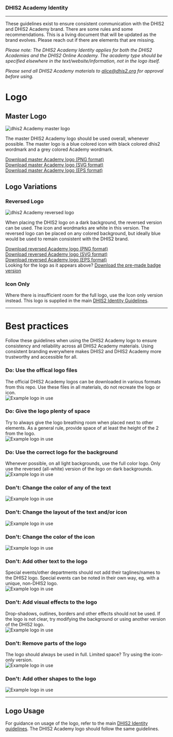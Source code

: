 ### DHIS2 Academy Identity
---
These guidelines exist to ensure consistent communication with the DHIS2 and DHIS2 Academy brand. There are some rules and some recommendations. This is a living document that will be updated as the brand evolves. Please reach out if there are elements that are missing.

*Please note: The DHIS2 Academy Identity applies for both the DHIS2 Academies and the DHIS2 Online Academy. The academy type should be specified elsewhere in the text/website/information, not in the logo itself.*

*Please send all DHIS2 Academy materials to alice@dhis2.org for approval before using.*

# Logo
## Master Logo
![dhis2 Academy master logo][masterLogoAca]

The master DHIS2 Academy logo should be used overall, whenever possible. The master logo is a blue colored icon with black colored dhis2 wordmark and a grey colored Academy wordmark.

[Download master Academy logo (PNG format)](/academy/web/default/dhis2Academy-logo-rgb-positive.png)<br>
[Download master Academy logo (SVG format)](/academy/web/default/dhis2Academy-logo-rgb-positive.svg)<br>
[Download master Academy logo (EPS format)](/academy/print/Default/dhis2Academy-logo-rgb-positive.eps)

## Logo Variations
### Reversed Logo
![dhis2 Academy reversed logo][reversedLogoAca]

When placing the DHIS2 logo on a dark background, the reversed version can be used. The icon and wordmarks are white in this version. The reversed logo can be placed on any colored background, but ideally blue would be used to remain consistent with the DHIS2 brand.

[Download reversed Academy logo (PNG format)](/academy/web/reversed/dhis2Academy-logo-rgb-negative.png)<br>
[Download reversed Academy logo (SVG format)](/academy/web/reversed/dhis2Academy-logo-rgb-negative.svg)<br>
[Download reversed Academy logo (EPS format)](/academy/print/Reversed/dhis2Academy-logo-rgb-negative.eps)
<br>
Looking for the logo as it appears above? [Download the pre-made badge version](https://github.com/dhis2/dhis2-identity/tree/master/academy/badge)

### Icon Only
Where there is insufficient room for the full logo, use the Icon only version instead. This logo is supplied in the main [DHIS2 Identity Guidelines](https://github.com/dhis2/dhis2-identity#icon-only).

---

# Best practices
Follow these guidelines when using the DHIS2 Academy logo to ensure consistency and reliability across all DHIS2 Academy materials. Using consistent branding everywhere makes DHIS2 and DHIS2 Academy more trustworthy and accessible for all.

### Do: Use the offical logo files
The official DHIS2 Academy logos can be downloaded in various formats from this repo. Use these files in all materials, do not recreate the logo or icon.<br>
![Example logo in use][logo-pass-1]

### Do: Give the logo plenty of space
Try to always give the logo breathing room when placed next to other elements. As a general rule, provide space of at least the height of the 2 from the logo.<br>
![Example logo in use][logo-pass-2]

### Do: Use the correct logo for the background
Whenever possible, on all light backgrounds, use the full color logo. Only use the reversed (all-white) version of the logo on dark backgrounds.<br>
![Example logo in use][logo-pass-3]

### Don't: Change the color of any of the text
![Example logo in use][logo-fail-1]
### Don't: Change the layout of the text and/or icon
![Example logo in use][logo-fail-2]
### Don't: Change the color of the icon
![Example logo in use][logo-fail-3]
### Don't: Add other text to the logo
Special events/other departments should not add their taglines/names to the DHIS2 logo. Special events can be noted in their own way, eg. with a unique, non-DHIS2 logo.<br>
![Example logo in use][logo-fail-4]
### Don't: Add visual effects to the logo
Drop-shadows, outlines, borders and other effects should not be used. If the logo is not clear, try modifying the background or using another version of the DHIS2 logo.<br>
![Example logo in use][logo-fail-5]
### Don't: Remove parts of the logo
The logo should always be used in full. Limited space? Try using the icon-only version.<br>
![Example logo in use][logo-fail-6]
### Don't: Add other shapes to the logo
![Example logo in use][logo-fail-7]

---


## Logo Usage
For guidance on usage of the logo, refer to the main [DHIS2 Identity guidelines](https://github.com/dhis2/dhis2-identity). The DHIS2 Academy logo should follow the same guidelines.

[masterLogoAca]: https://github.com/dhis2/identity/blob/master/guide%20assets/masterAca.png?raw=true "DHIS2 Academy master logo"
[reversedLogoAca]: https://github.com/dhis2/identity/blob/master/guide%20assets/reverseAca.png?raw=true "DHIS2 Academy reversed logo"

[logo-pass-1]: https://github.com/dhis2/dhis2-identity/blob/master/guide%20assets/ACA-pass-1.png?raw=true "Best Practice, Pass 1"
[logo-pass-2]: https://github.com/dhis2/dhis2-identity/blob/master/guide%20assets/ACA-pass-2.png?raw=true "Best Practice, Pass 2"
[logo-pass-3]: https://github.com/dhis2/dhis2-identity/blob/master/guide%20assets/ACA-pass-3.png?raw=true "Best Practice, Pass 3"

[logo-fail-1]: https://github.com/dhis2/dhis2-identity/blob/master/guide%20assets/ACA-fail-1.png?raw=true "Best Practice, Fail 1"
[logo-fail-2]: https://github.com/dhis2/dhis2-identity/blob/master/guide%20assets/ACA-fail-2.png?raw=true "Best Practice, Fail 2"
[logo-fail-3]: https://github.com/dhis2/dhis2-identity/blob/master/guide%20assets/ACA-fail-3.png?raw=true "Best Practice, Fail 3"
[logo-fail-4]: https://github.com/dhis2/dhis2-identity/blob/master/guide%20assets/ACA-fail-4.png?raw=true "Best Practice, Fail 4"
[logo-fail-5]: https://github.com/dhis2/dhis2-identity/blob/master/guide%20assets/ACA-fail-5.png?raw=true "Best Practice, Fail 5"
[logo-fail-6]: https://github.com/dhis2/dhis2-identity/blob/master/guide%20assets/ACA-fail-6.png?raw=true "Best Practice, Fail 6"
[logo-fail-7]: https://github.com/dhis2/dhis2-identity/blob/master/guide%20assets/ACA-fail-7.png?raw=true "Best Practice, Fail 7"
